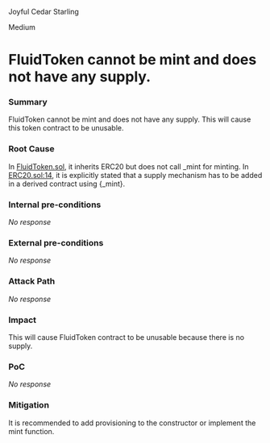 Joyful Cedar Starling

Medium

# FluidToken cannot be mint and does not have any supply.

### Summary

FluidToken cannot be mint and does not have any supply. This will cause this token contract to be unusable.

### Root Cause

In [FluidToken.sol](https://github.com/sherlock-audit/2024-11-superfluid-locking-contract/blob/1fa5f86024be5f269e1a0898b1f939f1d4cce149/fluid/packages/contracts/src/FluidToken.sol#L6), it inherits ERC20 but does not call _mint for minting.
In [ERC20.sol:14](https://github.com/OpenZeppelin/openzeppelin-contracts/blob/bd325d56b4c62c9c5c1aff048c37c6bb18ac0290/contracts/token/ERC20/ERC20.sol#L14), it is explicitly stated that a supply mechanism has to be added in a derived contract using {_mint}.

### Internal pre-conditions

_No response_

### External pre-conditions

_No response_

### Attack Path

_No response_

### Impact

This will cause FluidToken contract to be unusable because there is no supply.

### PoC

_No response_

### Mitigation

It is recommended to add provisioning to the constructor or implement the mint function.